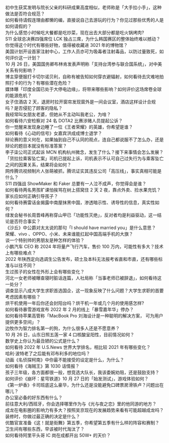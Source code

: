 初中生获奖发明与院长父亲的科研成果高度相似，老师称是「大手拉小手」，这种做法是否符合规范？  
如何看待请假连理由都懒的编，直接说自己去游玩的行为？你见过那些优秀的人是如何请假的？  
为什么感觉小时候吃大餐都是吃炒菜，现在出去大部分都是吃火锅烤肉?  
S11 全球总决赛四强席位 LCK 独占三席，为什么韩国赛区的整体始终难以撼动？  
你觉得这个时代有哪些好物，值得被收藏进 3021 年的博物馆？  
美国计划开设首家注射中心，工作人员亦可为吸毒者注射毒品，以防过量致死，如何评价这一计划？  
10 月 26 日，美国国务卿布林肯发表声明称「支持台湾参与联合国系统」，对中美关系有何影响？  
博主穿便服打卡切尔诺贝利，自称有被告知如何穿衣避辐射，如何看待去灾难地拍照打卡的行为？有哪些潜在危险？  
媒体曝「印度全国已处于大停电边缘」，将带来哪些影响？如何评价这场席卷全球的能源危机？  
女子住酒店 2 天，退房时拉开窗帘发现窗外是一间会议室，酒店这样设计合规吗？是否侵犯了顾客的隐私？  
我经常叫女朋友老婆，但她从不主动叫我老公，为啥？  
如何看待六安检察对 24 名 DOTA2 比赛涉赌人员提起公诉？  
你一觉醒来发现身边睡了一位《王者荣耀》的英雄，你希望是谁？  
如何看待《心动的信号》女嘉宾洪成成博士退学？  
辩论赛的意义何在，如果抽到自己不认同的观点，连自己都说服不了怎么办，还是辩论的题目本就没有标准答案？  
李子柒公司正式起诉 MCN 机构杭州微念，发生了什么？接下来事情会怎么发展？  
「货拉拉乘客坠亡案」司机已提起上诉，司机表示不认可自己过失行为与乘客坠亡之间的因果关系，结果将会如何？  
网传腾讯视频制片人张萌被抓，腾讯证实其违反公司「高压线」，事实真相可能是什么？  
S11 四强战 ShowMaker 和 Faker 总要有一人泣不成声，你觉得会是谁？  
如何看待两名男孩旷课怕挨骂在树上搭窝住 2 天 2 夜，靠点外卖、捡水果充饥？家长应如何正确引导孩子？  
如何看待赛雷话金揭露中南屋抹黑中国，渗透暗示性、诱导性的信息，真实性如何？  
绿发会秘书长周晋峰再称穿山甲已「功能性灭绝」，反对者均是利益驱动，这一结论是否符合事实？  
《沙丘》中公爵对太太说的那句「I should have married you」是什么意思？  
荣耀、vivo 、OPPO、小米、未来谁能扛起中国高端手机的大旗？  
谈一个特别帅的男朋友是种怎样的体验？  
小鹏汽车 CEO 称 2024 年将量产飞行汽车，售价 100 万内，可能性有多大？技术上有哪些难点？  
2022 年陕西定向选调生公告发布，硕士及本科无法报考省直和市直，还有哪些标准与以往不同？  
生过孩子的女性在外形上会有哪些变化？  
河北一女老师被曝查寝时脏话连篇，人社局称「当事老师已被辞退」，如何看待这一处分？  
调查显示八成大学生求职首选国企，这一现象反映了什么问题？大学生求职的首要考虑因素有哪些？  
烘干机使用一年后你还会封阳台吗？烘干机一年或几个月的使用感怎样?  
如何看待暴雪游戏宣布 2022 年 2 月的线上「暴雪嘉年华」停办？  
如何看待苹果高管称「MacBook Pro 刘海设计是一种聪明的解决方案， 可为用户提供更多空间」？  
边牧作为智力排名第一的狗，为什么很多人还是不愿意养？  
10 月 26 日，山东日照五莲一家 4 口核酸呈阳性，目前情况如何？  
数学史上你认为最丑陋的公式是什么？  
如何看待 2022 年 U.S.News 世界大学排名，相比较 2021 年有哪些变化？  
哈利·波特老了之后能有邓布利多的地位吗？  
动画《名侦探柯南》中你最不能接受的设定是什么，为什么？  
如何看待《海贼王》第 1030 话情报？  
孩子三年级，各方面都很一般，想竞选大队长，我该委婉劝阻，还是鼓励支持？  
如何评价《崩坏：星穹铁道》10 月 27 日的「始发测试」，游戏体验如何？  
《第一炉香》卡司班底这么豪华，为什么还是没能避免口碑票房滑铁卢？问题出在哪儿？  
办公室必备的好东西有什么？  
前往意大利/西班牙，你会选择哪里作为与《光与夜之恋》里的他同游的地方？  
成龙在电影圈的影响力有多大？按照吴京现在的发展趋势来看有可能超越成龙吗？  
装修时，你做过最正确的决定是什么？  
优酷官宣准备《这！就是街舞》第五季，你希望第五季有什么样的阵容和赛制？  
卫生间有哪些东西，早该被时代淘汰了？  
如何看待阿里平头哥 IC 岗在成都开出 50W+ 的天价？  
